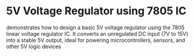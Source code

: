 # 5V Voltage Regulator using 7805 IC
 demonstrates how to design a basic 5V voltage regulator using the 7805 linear voltage regulator IC. It converts an unregulated DC input (7V to 15V) into a stable 5V output, ideal for powering microcontrollers, sensors, and other 5V logic devices
